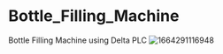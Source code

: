 # Bottle_Filling_Machine
Bottle Filling Machine using Delta PLC
![1664291116948](https://github.com/RAVIVARMA0707/Bottle_Filling_Machine/assets/96245458/3c7b8edd-66d2-4f16-9988-e1e30bb24435)
